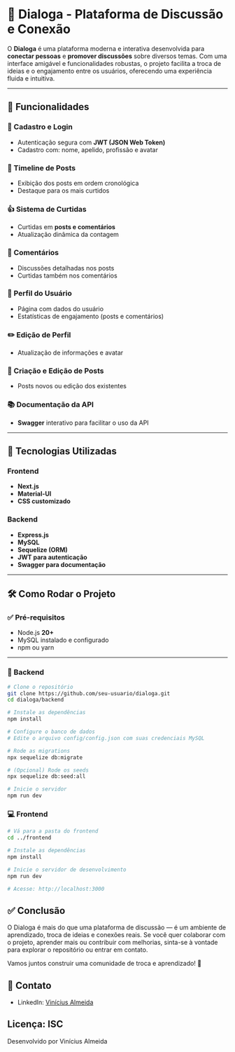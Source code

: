 # 📢 Dialoga - Plataforma de Discussão e Conexão

O **Dialoga** é uma plataforma moderna e interativa desenvolvida para **conectar pessoas** e **promover discussões** sobre diversos temas. Com uma interface amigável e funcionalidades robustas, o projeto facilita a troca de ideias e o engajamento entre os usuários, oferecendo uma experiência fluida e intuitiva.

---

## 🚀 Funcionalidades

### 🔐 Cadastro e Login

- Autenticação segura com **JWT (JSON Web Token)**
- Cadastro com: nome, apelido, profissão e avatar

### 📰 Timeline de Posts

- Exibição dos posts em ordem cronológica
- Destaque para os mais curtidos

### 👍 Sistema de Curtidas

- Curtidas em **posts e comentários**
- Atualização dinâmica da contagem

### 💬 Comentários

- Discussões detalhadas nos posts
- Curtidas também nos comentários

### 👤 Perfil do Usuário

- Página com dados do usuário
- Estatísticas de engajamento (posts e comentários)

### ✏️ Edição de Perfil

- Atualização de informações e avatar

### 📝 Criação e Edição de Posts

- Posts novos ou edição dos existentes

### 📚 Documentação da API

- **Swagger** interativo para facilitar o uso da API

---

## 🧪 Tecnologias Utilizadas

### Frontend

- **Next.js**
- **Material-UI**
- **CSS customizado**

### Backend

- **Express.js**
- **MySQL**
- **Sequelize (ORM)**
- **JWT para autenticação**
- **Swagger para documentação**

---

## 🛠️ Como Rodar o Projeto

### ✅ Pré-requisitos

- Node.js **20+**
- MySQL instalado e configurado
- npm ou yarn

---

### 🔧 Backend

```bash
# Clone o repositório
git clone https://github.com/seu-usuario/dialoga.git
cd dialoga/backend

# Instale as dependências
npm install

# Configure o banco de dados
# Edite o arquivo config/config.json com suas credenciais MySQL

# Rode as migrations
npx sequelize db:migrate

# (Opcional) Rode os seeds
npx sequelize db:seed:all

# Inicie o servidor
npm run dev
```

### 💻 Frontend

```bash
# Vá para a pasta do frontend
cd ../frontend

# Instale as dependências
npm install

# Inicie o servidor de desenvolvimento
npm run dev

# Acesse: http://localhost:3000

```

## ✅ Conclusão

O Dialoga é mais do que uma plataforma de discussão — é um ambiente de aprendizado, troca de ideias e conexões reais. Se você quer colaborar com o projeto, aprender mais ou contribuir com melhorias, sinta-se à vontade para explorar o repositório ou entrar em contato.

Vamos juntos construir uma comunidade de troca e aprendizado! 🚀

## 📎 Contato

- LinkedIn: [Vinícius Almeida](https://www.linkedin.com/in/viniciusalmeidabe/)

## Licença: ISC

Desenvolvido por Vinícius Almeida
